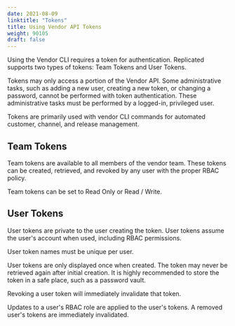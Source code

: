 ```yaml
---
date: 2021-08-09
linktitle: "Tokens"
title: Using Vendor API Tokens
weight: 90105
draft: false
---
```


Using the Vendor CLI requires a token for authentication.  Replicated supports two types of tokens: Team Tokens and User Tokens.

Tokens may only access a portion of the Vendor API. Some administrative tasks, such as adding a new user, creating a new token, or changing a password, cannot be performed with token authentication.  These administrative tasks must be performed by a logged-in, privileged user.

Tokens are primarily used with vendor CLI commands for automated customer, channel, and release management.

## Team Tokens

Team tokens are available to all members of the vendor team. These tokens can be created, retrieved, and revoked by any user with the proper RBAC policy.

Team tokens can be set to Read Only or Read / Write.

## User Tokens

User tokens are private to the user creating the token. User tokens assume the user's account when used, including RBAC permissions.

User token names must be unique per user.

User tokens are only displayed once when created. The token may never be retrieved again after initial creation. It is highly recommended to store the token in a safe place, such as a password vault.

Revoking a user token will immediately invalidate that token.

Updates to a user's RBAC role are applied to the user's tokens. A removed user's tokens are immediately invalidated.
